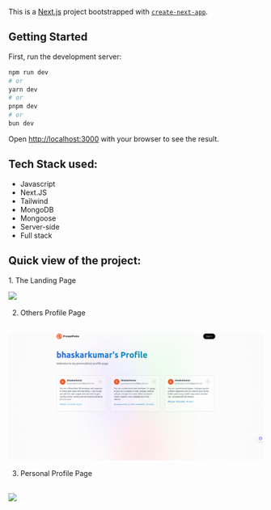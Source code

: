 This is a [Next.js](https://nextjs.org/) project bootstrapped with [`create-next-app`](https://github.com/vercel/next.js/tree/canary/packages/create-next-app).

## Getting Started

First, run the development server:

```bash
npm run dev
# or
yarn dev
# or
pnpm dev
# or
bun dev
```

Open [http://localhost:3000](http://localhost:3000) with your browser to see the result.

## Tech Stack used:
<ul>
  <li>Javascript</li>
  <li>Next.JS</li>
  <li>Tailwind</li>
  <li>MongoDB</li>
  <li>Mongoose</li>
  <li>Server-side</li>
  <li>Full stack</li>
</ul>

<h2>Quick view of the project:</h2>
1. The Landing Page
<p></p>
<img src="[https://github.com/bhaskarkrp/promptpedia/blob/main/my-app/Pics/LandingPage.png](https://github.com/bhaskarkrp/promptpedia/blob/main/public/assets/screenshots/landingPage.png)" />


2. Others Profile Page
<br>
<img src="https://github.com/bhaskarkrp/promptpedia/blob/main/public/assets/screenshots/OthersProfileView.png" />

3. Personal Profile Page
<br>
<img src="[https://github.com/bhaskarkrp/promptpedia/blob/main/public/assets/screenshots/OthersProfileView.png](https://github.com/bhaskarkrp/promptpedia/blob/main/public/assets/screenshots/PersonalProfileView.png)" />
